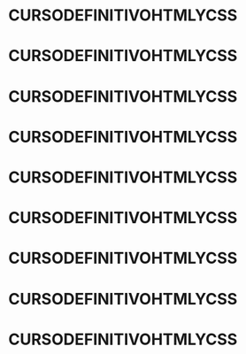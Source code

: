 # CURSODEFINITIVOHTMLYCSS
# CURSODEFINITIVOHTMLYCSS
# CURSODEFINITIVOHTMLYCSS
# CURSODEFINITIVOHTMLYCSS
# CURSODEFINITIVOHTMLYCSS
# CURSODEFINITIVOHTMLYCSS
# CURSODEFINITIVOHTMLYCSS
# CURSODEFINITIVOHTMLYCSS
# CURSODEFINITIVOHTMLYCSS
